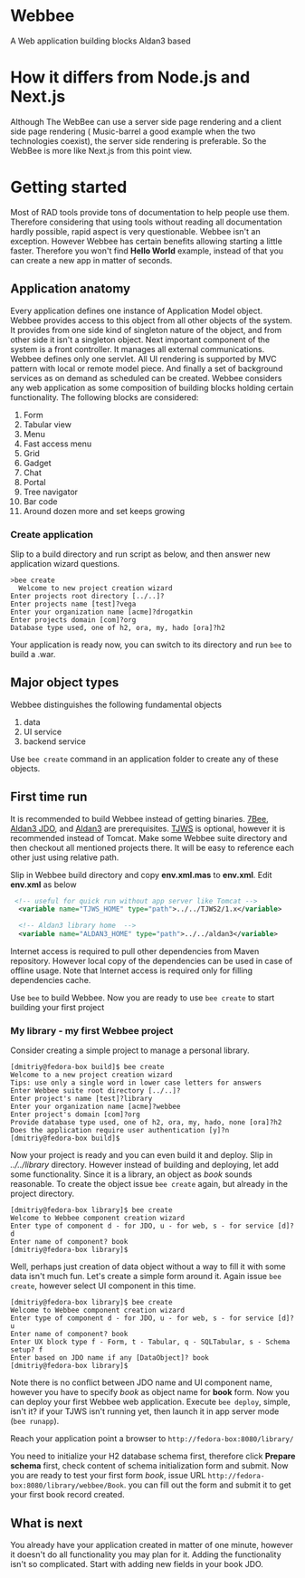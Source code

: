 # Webbee
A Web application building blocks Aldan3 based

# How it differs from Node.js and Next.js
Although The WebBee can use a server side page rendering and a client side page rendering (
Music-barrel a good example when the two technologies coexist), the server side rendering is
preferable. So the WebBee is more like Next.js from this point view.

# Getting started
Most of RAD tools provide tons of documentation to help people use them. Therefore considering that using tools without reading all documentation hardly possible, rapid aspect is very questionable. Webbee isn't an exception. However Webbee has certain benefits allowing starting a little faster. Therefore you won't find __Hello World__ example, instead of that you can create a new app in matter of seconds.

## Application anatomy
Every application defines one instance of Application Model object. Webbee provides access to this object from all other objects of the system. It provides from one side kind of singleton nature of the object, and from other side it isn't a singleton object. Next important component of the system is a front controller. It manages all external communications. Webbee defines only one servlet. All UI rendering is supported by MVC pattern with local or remote model piece. And finally a set of background services as on demand as scheduled can be created. Webbee considers any web application as some composition of building blocks holding certain functionality. The following blocks are considered:

1. Form
2. Tabular view
3. Menu
4. Fast access menu
5. Grid
6. Gadget
7. Chat
8. Portal
9. Tree navigator
10. Bar code
12. Around dozen more and set keeps growing

### Create application
Slip to a build directory and run script as below, and then answer new application wizard questions. 

```
>bee create
  Welcome to new project creation wizard
Enter projects root directory [../..]?
Enter projects name [test]?vega
Enter your organization name [acme]?drogatkin
Enter projects domain [com]?org
Database type used, one of h2, ora, my, hado [ora]?h2
```

Your application is ready now, you can switch to its directory and run `bee` to build a .war. 

## Major object types
Webbee distinguishes the following fundamental objects

1. data
2. UI service
3. backend service

Use `bee create` command in an application folder to create any of these objects.

## First time run

It is recommended to build Webbee instead of getting binaries. [7Bee](https://github.com/drogatkin/7Bee), [Aldan3 JDO](https://github.com/drogatkin/aldan3-jdo), and [Aldan3](https://github.com/drogatkin/aldan3) are prerequisites. [TJWS](https://github.com/drogatkin/TJWS2) is optional, however it is recommended instead of Tomcat. Make some Webbee suite directory and then checkout all mentioned projects there. It will be easy to reference each other just using relative path.

Slip in Webbee build directory and copy __env.xml.mas__ to __env.xml__. Edit __env.xml__ as below

``` xml
 <!-- useful for quick run without app server like Tomcat -->
  <variable name="TJWS_HOME" type="path">../../TJWS2/1.x</variable>

  <!-- Aldan3 library home  -->
  <variable name="ALDAN3_HOME" type="path">../../aldan3</variable>
  ```
  
  Internet access is required to pull other dependencies from Maven repository. However local copy of the dependencies can be used in case of offline usage. Note that Internet access is required only for filling dependencies cache.
  
  Use `bee` to build Webbee. Now you are ready to use `bee create` to start building your first project

### My library - my first Webbee project
  
  Consider creating a simple project to manage a personal library. 
  
 ```
[dmitriy@fedora-box build]$ bee create
Welcome to a new project creation wizard
Tips: use only a single word in lower case letters for answers
Enter Webbee suite root directory [../..]?
Enter project's name [test]?library
Enter your organization name [acme]?webbee
Enter project's domain [com]?org
Provide database type used, one of h2, ora, my, hado, none [ora]?h2
Does the application require user authentication [y]?n
[dmitriy@fedora-box build]$ 
```

Now your project is ready and you can even build it and deploy. Slip in *../../library* directory. However instead of building and deploying, let add some functionality. Since it is a library, an object as *book* sounds reasonable. To create the object issue `bee create` again, but already in the project directory.

```
[dmitriy@fedora-box library]$ bee create
Welcome to Webbee component creation wizard
Enter type of component d - for JDO, u - for web, s - for service [d]? d
Enter name of component? book
[dmitriy@fedora-box library]$
```
Well, perhaps just creation of data object without a way to fill it with some data isn't much fun. Let's create a simple form around it. Again issue `bee create`, however select UI component in this time.

```
[dmitriy@fedora-box library]$ bee create
Welcome to Webbee component creation wizard
Enter type of component d - for JDO, u - for web, s - for service [d]? u
Enter name of component? book
Enter UX block type f - Form, t - Tabular, q - SQLTabular, s - Schema setup? f
Enter based on JDO name if any [DataObject]? book
[dmitriy@fedora-box library]$
```

Note there is no conflict between JDO name and UI component name, however you have to specify _book_ as object name for __book__ form. Now you can deploy 
your first Webbee web application. Execute `bee deploy`, simple, isn't it? 
if your TJWS isn't running yet, then launch it in app server mode (`bee runapp`).

Reach your application point a browser to `http://fedora-box:8080/library/`

You need to initialize your H2 database schema first, therefore click __Prepare schema__ first, check content of schema initialization form and submit. 
Now you are ready to test your first form _book_, issue URL `http://fedora-box:8080/library/webbee/Book`. you can fill out the form and submit it to get your first book record created. 

## What is next

You already have your application created in matter of one minute, however it doesn't do all functionality you may plan for it. Adding the functionality isn't so complicated. Start with adding new fields in your book JDO. 




   